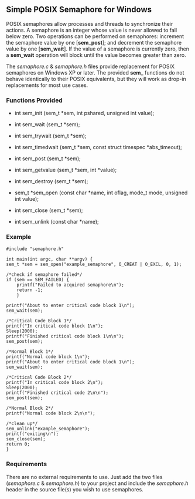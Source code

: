 ## Simple POSIX Semaphore for Windows
POSIX semaphores allow processes and threads to synchronize their actions. A semaphore is an integer whose value is never allowed to fall below zero.  Two operations can be performed on semaphores: increment the semaphore value by one [**sem_post**]; and decrement the semaphore value by one [**sem_wait**]. If the value of a semaphore is currently zero, then a **sem_wait** operation will block until the value becomes greater than zero.

The *semaphore.c* & *semaphore.h* files provide replacement for POSIX semaphores on Windows XP or later. The provided **sem_** functions do not behave identically to their POSIX equivalents, but they will work as drop-in replacements for most use cases.

### Functions Provided
- int sem_init (sem_t \*sem, int pshared, unsigned int value);

- int sem_wait (sem_t \*sem);

- int sem_trywait (sem_t \*sem);

- int sem_timedwait (sem_t \*sem, const struct timespec \*abs_timeout);

- int sem_post (sem_t *sem);

- int sem_getvalue (sem_t \*sem, int \*value);

- int sem_destroy (sem_t \*sem);

- sem_t \*sem_open (const char \*name, int oflag, mode_t mode, unsigned int value);

- int sem_close (sem_t \*sem);

- int sem_unlink (const char \*name);

### Example

	#include "semaphore.h"

	int main(int argc, char **argv) {
	sem_t *sem = sem_open("example_semaphore", O_CREAT | O_EXCL, 0, 1);
	
	/*check if semaphore failed*/
	if (sem == SEM_FAILED) {
		printf("Failed to acquired semaphore\n");
		return -1;
		}

	printf("About to enter critical code block 1\n");
	sem_wait(sem);
	
	/*Critical Code Block 1*/
	printf("In critical code block 1\n");
	Sleep(2000);
	printf("Finished critical code block 1\n\n");
	sem_post(sem);
	
	/*Normal Block 1*/
	printf("Normal code block 1\n");
	printf("About to enter critical code block 1\n");
	sem_wait(sem);
	
	/*Critical Code Block 2*/
	printf("In critical code block 2\n");
	Sleep(2000);
	printf("Finished critical code 2\n\n");
	sem_post(sem);
	
	/*Normal Block 2*/
	printf("Normal code block 2\n\n");
	
	/*clean up*/
	sem_unlink("example_semaphore");
	printf("exiting\n");
	sem_close(sem);
	return 0;
	}
### Requirements

There are no external requirements to use. Just add the two files (*semaphore.c* & *semaphore.h*) to your project and include the *semaphore.h* header in the source file(s) you wish to use semaphores.